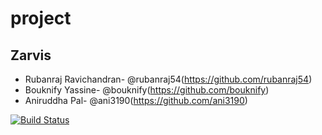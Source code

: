 # project

## Zarvis
* Rubanraj Ravichandran- @rubanraj54(https://github.com/rubanraj54)
* Bouknify Yassine- @bouknify(https://github.com/bouknify)
* Aniruddha Pal- @ani3190(https://github.com/ani3190)

[![Build Status](https://travis-ci.org/HBRS-MAAS/project-zarvis.svg?branch=master)](https://travis-ci.org/HBRS-MAAS/project-zarvis)
